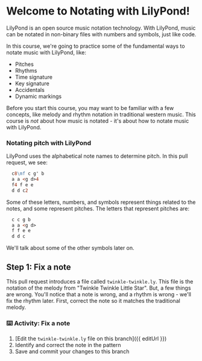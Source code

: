 # Welcome to Notating with LilyPond!

LilyPond is an open source music notation technology. With LilyPond, music can be notated in non-binary files with numbers and symbols, just like code.

In this course, we're going to practice some of the fundamental ways to notate music with LilyPond, like:

- Pitches
- Rhythms
- Time signature
- Key signature
- Accidentals
- Dynamic markings

Before you start this course, you may want to be familiar with a few concepts, like melody and rhythm notation in traditional western music. This course is _not_ about how music is notated - it's about how to notate music with LilyPond.

### Notating pitch with LilyPond

LilyPond uses the alphabetical note names to determine pitch. In this pull request, we see:

```ly
  c8\mf c g' b
  a a <g d>4
  f4 f e e
  d d c2
```

Some of these letters, numbers, and symbols represent things related to the notes, and some represent pitches. The letters that represent pitches are:

```ly
  c c g b
  a a <g d>
  f f e e
  d d c
```

We'll talk about some of the other symbols later on.

## Step 1: Fix a note

This pull request introduces a file called `twinkle-twinkle.ly`. This file is the notation of the melody from "Twinkle Twinkle Little Star". But, a few things are wrong. You'll notice that a note is wrong, and a rhythm is wrong - we'll fix the rhythm later. First, correct the note so it matches the traditional melody.

### :keyboard: Activity: Fix a note

1. [Edit the `twinkle-twinkle.ly` file on this branch]({{ editUrl }})
2. Identify and correct the note in the pattern
3. Save and commit your changes to this branch